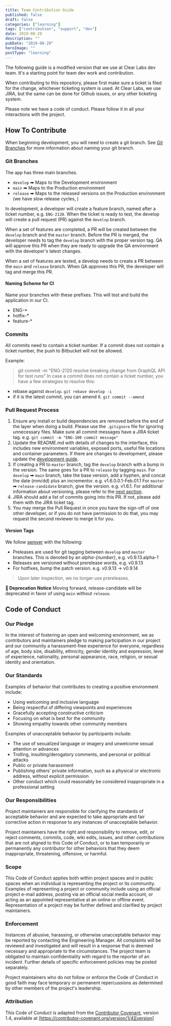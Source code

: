 ```yaml
---
title: Team Contribution Guide
published: false
draft: false
categories: ["learning"]
tags: ["contribution", "support", "dev"]
date: 2019-08-29
description: ""
pubDate: "2019-08-29"
heroImage: ""
postType: "learning"
---
```


The following guide is a modified version that we use at Clear Labs dev team. It's a starting point for team dev work and contribution.

When contributing to this repository, please first make sure a ticket is filed for the change, whichever ticketing system is used.
At Clear Labs, we use JIRA, but the same can be done for Github issues, or any other ticketing system.

Please note we have a code of conduct. Please follow it in all your interactions with the project.

## How To Contribute

When beginning development, you will need to create a git branch. See [Git Branches](#git-branches)
for more information about naming your git branch.

### Git Branches

The app has three main branches.

- `develop` ➡ Maps to the Development environment
- `main` ➡ Maps to the Production environment
- `release` ➡ Maps to the released versions on the Production environment (we have slow release cycles, )

In development, a developer will create a feature branch, named after a ticket number, e.g. `ENG-2120`.
When the ticket is ready to test, the develop will create a pull request (PR) against the `develop` branch.

When a set of features are completed, a PR will be created between the `develop` branch and the `master` branch.
Before the PR is merged, the developer needs to tag the `develop` branch with the proper version tag.
QA will approve this PR when they are ready to upgrade the QA environment with the developer's latest changes.

When a set of features are tested, a develop needs to create a PR between the `main` and `release` branch.
When QA approves this PR, the developer will tag and merge this PR.

#### Naming Scheme for CI

Name your branches with these prefixes. This will test and build the application in our CI.

- ENG-\*
- hotfix-\*
- feature-\*

### Commits

All commits need to contain a ticket number. If a commit does not contain a ticket number, the push to Bitbucket will not be allowed.

Example:

> git commit -m "ENG-2120 resolve breaking change from GraphQL API for test runs"
> In case a commit does not contain a ticket number, you have a few strategies to resolve this:

- rebase against `develop`. `git rebase develop -i`
- if it is the latest commit, you can amend it. `git commit --amend`

### Pull Request Process

1. Ensure any install or build dependencies are removed before the end of the layer when doing a build. Please use the `.gitignore` file for ignoring unnecessary files. Make sure all commit messages have a JIRA ticket tag. e.g. `git commit -m "ENG-100 commit message"`
1. Update the README.md with details of changes to the interface, this includes new environment variables, exposed ports, useful file locations and container parameters. If there are changes to development, please update the [development guide](/docs/Development.md).
1. If creating a PR to `master` branch, tag the `develop` branch with a bump in the version. The same goes for a PR to `release` by tagging `main`. For `develop` ➡ `main` branch, take the base version, add a hyphen, and concat the date (mm/dd) plus an incrementor. e.g. v1.6.0.0.1-Feb.01.1 For `master` ➡ `release-candidate` branch, give the version. e.g. v1.6.1. For additional information about versioning, please refer to the [next section](#version-tags).
1. JIRA should add a list of commits going into this PR. If not, please add them with the JIRA ticket tag.
1. You may merge the Pull Request in once you have the sign-off of one other developer, or if you do not have permission to do that, you may request the second reviewer to merge it for you.

#### Version Tags

We follow [semver](https://semver.org/) with the following:

- Preleases are used for git tagging between `develop` and `master` branches. This is denoted by an _alpha-{number}_, e.g. v0.9.13.alpha-1
- Releases are versioned without prerelease words, e.g. v0.9.13
- For hotfixes, bump the patch version. e.g. v0.9.13 -> v0.9.14

> Upon later inspection, we no longer use prereleases.

**🚨 Deprecation Notice**
Moving forward, release-candidate will be deprecated in favor of using `main` without `release`.

## Code of Conduct

### Our Pledge

In the interest of fostering an open and welcoming environment, we as
contributors and maintainers pledge to making participation in our project and
our community a harassment-free experience for everyone, regardless of age, body
size, disability, ethnicity, gender identity and expression, level of experience,
nationality, personal appearance, race, religion, or sexual identity and
orientation.

### Our Standards

Examples of behavior that contributes to creating a positive environment
include:

- Using welcoming and inclusive language
- Being respectful of differing viewpoints and experiences
- Gracefully accepting constructive criticism
- Focusing on what is best for the community
- Showing empathy towards other community members

Examples of unacceptable behavior by participants include:

- The use of sexualized language or imagery and unwelcome sexual attention or advances
- Trolling, insulting/derogatory comments, and personal or political attacks
- Public or private harassment
- Publishing others' private information, such as a physical or electronic address, without explicit permission
- Other conduct which could reasonably be considered inappropriate in a professional setting

### Our Responsibilities

Project maintainers are responsible for clarifying the standards of acceptable
behavior and are expected to take appropriate and fair corrective action in
response to any instances of unacceptable behavior.

Project maintainers have the right and responsibility to remove, edit, or
reject comments, commits, code, wiki edits, issues, and other contributions
that are not aligned to this Code of Conduct, or to ban temporarily or
permanently any contributor for other behaviors that they deem inappropriate,
threatening, offensive, or harmful.

### Scope

This Code of Conduct applies both within project spaces and in public spaces
when an individual is representing the project or its community. Examples of
representing a project or community include using an official project e-mail
address, posting via an official social media account, or acting as an appointed
representative at an online or offline event. Representation of a project may be
further defined and clarified by project maintainers.

### Enforcement

Instances of abusive, harassing, or otherwise unacceptable behavior may be reported by contacting the Engineering Manager. All complaints will be reviewed and investigated and will result in a response that is deemed necessary and appropriate to the circumstances. The project team is obligated to maintain confidentiality with regard to the reporter of an incident. Further details of specific enforcement policies may be posted separately.

Project maintainers who do not follow or enforce the Code of Conduct in good faith may face temporary or permanent repercussions as determined by other members of the project's leadership.

### Attribution

This Code of Conduct is adapted from the [Contributor Covenant][homepage], version 1.4,
available at [https://contributor-covenant.org/version/1/4][version]

[homepage]: https://contributor-covenant.org
[version]: https://contributor-covenant.org/version/1/4/
